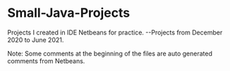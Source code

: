 # Small-Java-Projects
Projects I created in IDE Netbeans for practice. 
--Projects from December 2020 to June 2021.

Note: Some comments at the beginning of the files are auto generated comments from Netbeans.
